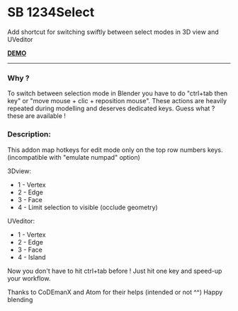 # SB 1234Select

Add shortcut for switching swiftly between select modes in 3D view and UVeditor

[**DEMO**](https://youtu.be/fvmQIt_8UCg)

--------

### Why ?

To switch between selection mode in Blender you have to do "ctrl+tab then key" or "move mouse + clic + reposition mouse". These actions are heavily repeated during modelling and deserves dedicated keys. Guess what ? these are available !

### Description:

This addon map hotkeys for edit mode only on the top row numbers keys.
(incompatible with "emulate numpad" option)

3Dview:
  * 1 - Vertex 
  * 2 - Edge 
  * 3 - Face
  * 4 - Limit selection to visible (occlude geometry)

UVeditor:
  * 1 - Vertex
  * 2 - Edge
  * 3 - Face
  * 4 - Island

Now you don't have to hit ctrl+tab before ! Just hit one key and speed-up your workflow.

Thanks to CoDEmanX and Atom for their helps (intended or not ^^)
Happy blending
